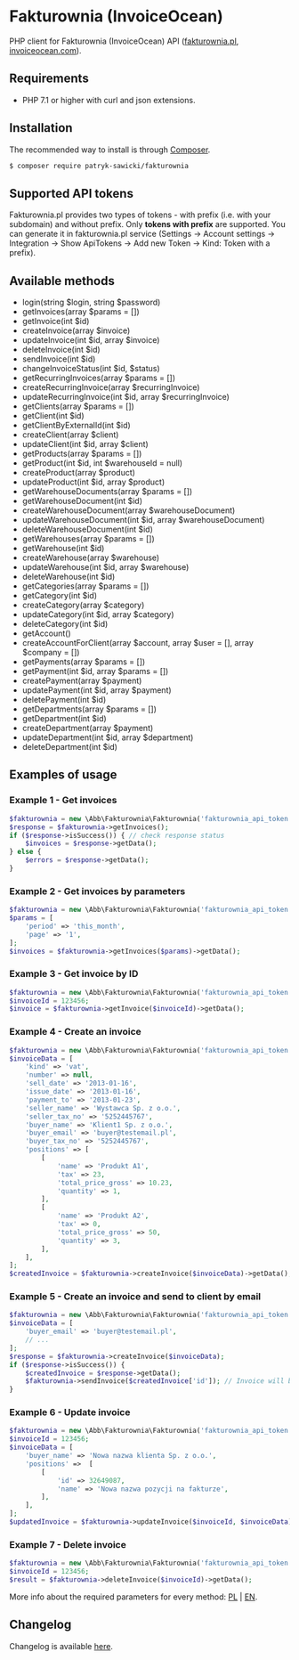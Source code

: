 # Fakturownia (InvoiceOcean)

PHP client for Fakturownia (InvoiceOcean) API ([fakturownia.pl](https://fakturownia.pl), [invoiceocean.com](https://invoiceocean.com)).

## Requirements

* PHP 7.1 or higher with curl and json extensions.

## Installation

The recommended way to install is through [Composer](http://getcomposer.org).

```bash
$ composer require patryk-sawicki/fakturownia
```

## Supported API tokens

Fakturownia.pl provides two types of tokens - with prefix (i.e. with your subdomain) and without prefix.
Only **tokens with prefix** are supported. You can generate it in fakturownia.pl service
(Settings -> Account settings -> Integration -> Show ApiTokens -> Add new Token -> Kind: Token with a prefix).

## Available methods

* login(string $login, string $password)
* getInvoices(array $params = [])
* getInvoice(int $id)
* createInvoice(array $invoice)
* updateInvoice(int $id, array $invoice)
* deleteInvoice(int $id)
* sendInvoice(int $id)
* changeInvoiceStatus(int $id, $status)
* getRecurringInvoices(array $params = [])
* createRecurringInvoice(array $recurringInvoice)
* updateRecurringInvoice(int $id, array $recurringInvoice)
* getClients(array $params = [])
* getClient(int $id)
* getClientByExternalId(int $id)
* createClient(array $client)
* updateClient(int $id, array $client)
* getProducts(array $params = [])
* getProduct(int $id, int $warehouseId = null)
* createProduct(array $product)
* updateProduct(int $id, array $product)
* getWarehouseDocuments(array $params = [])
* getWarehouseDocument(int $id)
* createWarehouseDocument(array $warehouseDocument)
* updateWarehouseDocument(int $id, array $warehouseDocument)
* deleteWarehouseDocument(int $id)
* getWarehouses(array $params = [])
* getWarehouse(int $id)
* createWarehouse(array $warehouse)
* updateWarehouse(int $id, array $warehouse)
* deleteWarehouse(int $id)
* getCategories(array $params = [])
* getCategory(int $id)
* createCategory(array $category)
* updateCategory(int $id, array $category)
* deleteCategory(int $id)
* getAccount()
* createAccountForClient(array $account, array $user = [], array $company = [])
* getPayments(array $params = [])
* getPayment(int $id, array $params = [])
* createPayment(array $payment)
* updatePayment(int $id, array $payment)
* deletePayment(int $id)
* getDepartments(array $params = [])
* getDepartment(int $id)
* createDepartment(array $payment)
* updateDepartment(int $id, array $department)
* deleteDepartment(int $id)

## Examples of usage

### Example 1 - Get invoices

```php
$fakturownia = new \Abb\Fakturownia\Fakturownia('fakturownia_api_token');
$response = $fakturownia->getInvoices();
if ($response->isSuccess()) { // check response status
    $invoices = $response->getData();
} else {
    $errors = $response->getData();
}
```

### Example 2 - Get invoices by parameters

```php
$fakturownia = new \Abb\Fakturownia\Fakturownia('fakturownia_api_token');
$params = [
    'period' => 'this_month',
    'page' => '1',
];
$invoices = $fakturownia->getInvoices($params)->getData();
```

### Example 3 - Get invoice by ID

```php
$fakturownia = new \Abb\Fakturownia\Fakturownia('fakturownia_api_token');
$invoiceId = 123456;
$invoice = $fakturownia->getInvoice($invoiceId)->getData();
```

### Example 4 - Create an invoice

```php
$fakturownia = new \Abb\Fakturownia\Fakturownia('fakturownia_api_token');
$invoiceData = [
    'kind' => 'vat',
    'number' => null,
    'sell_date' => '2013-01-16',
    'issue_date' => '2013-01-16',
    'payment_to' => '2013-01-23',
    'seller_name' => 'Wystawca Sp. z o.o.',
    'seller_tax_no' => '5252445767',
    'buyer_name' => 'Klient1 Sp. z o.o.',
    'buyer_email' => 'buyer@testemail.pl',
    'buyer_tax_no' => '5252445767',
    'positions' => [
        [
            'name' => 'Produkt A1',
            'tax' => 23,
            'total_price_gross' => 10.23,
            'quantity' => 1,
        ],
        [
            'name' => 'Produkt A2',
            'tax' => 0,
            'total_price_gross' => 50,
            'quantity' => 3,
        ],
    ],
];
$createdInvoice = $fakturownia->createInvoice($invoiceData)->getData();
```

### Example 5 - Create an invoice and send to client by email

```php
$fakturownia = new \Abb\Fakturownia\Fakturownia('fakturownia_api_token');
$invoiceData = [
    'buyer_email' => 'buyer@testemail.pl',
    // ...
];
$response = $fakturownia->createInvoice($invoiceData);
if ($response->isSuccess()) {
    $createdInvoice = $response->getData();
    $fakturownia->sendInvoice($createdInvoice['id']); // Invoice will be sent to buyer_email
}
```

### Example 6 - Update invoice

```php
$fakturownia = new \Abb\Fakturownia\Fakturownia('fakturownia_api_token');
$invoiceId = 123456;
$invoiceData = [
    'buyer_name' => 'Nowa nazwa klienta Sp. z o.o.',
    'positions' =>  [
        [
            'id' => 32649087,
            'name' => 'Nowa nazwa pozycji na fakturze',
        ],
    ],
];
$updatedInvoice = $fakturownia->updateInvoice($invoiceId, $invoiceData)->getData();
```

### Example 7 - Delete invoice

```php
$fakturownia = new \Abb\Fakturownia\Fakturownia('fakturownia_api_token');
$invoiceId = 123456;
$result = $fakturownia->deleteInvoice($invoiceId)->getData();
```

More info about the required parameters for every method: [PL](https://app.fakturownia.pl/api) | [EN](http://app.invoiceocean.com/api).

## Changelog

Changelog is available [here](CHANGELOG.md).
